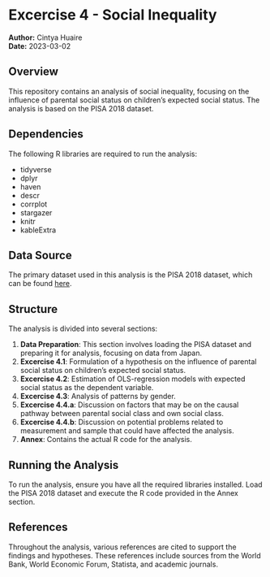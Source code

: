 # Excercise 4 - Social Inequality

**Author:** Cintya Huaire  
**Date:** 2023-03-02

## Overview

This repository contains an analysis of social inequality, focusing on the influence of parental social status on children’s expected social status. The analysis is based on the PISA 2018 dataset.

## Dependencies

The following R libraries are required to run the analysis:

- tidyverse
- dplyr
- haven
- descr
- corrplot
- stargazer
- knitr
- kableExtra

## Data Source

The primary dataset used in this analysis is the PISA 2018 dataset, which can be found [here](https://www.oecd.org/pisa/data/).

## Structure

The analysis is divided into several sections:

1. **Data Preparation**: This section involves loading the PISA dataset and preparing it for analysis, focusing on data from Japan.
2. **Excercise 4.1**: Formulation of a hypothesis on the influence of parental social status on children’s expected social status.
3. **Excercise 4.2**: Estimation of OLS-regression models with expected social status as the dependent variable.
4. **Excercise 4.3**: Analysis of patterns by gender.
5. **Excercise 4.4.a**: Discussion on factors that may be on the causal pathway between parental social class and own social class.
6. **Excercise 4.4.b**: Discussion on potential problems related to measurement and sample that could have affected the analysis.
7. **Annex**: Contains the actual R code for the analysis.

## Running the Analysis

To run the analysis, ensure you have all the required libraries installed. Load the PISA 2018 dataset and execute the R code provided in the Annex section.

## References

Throughout the analysis, various references are cited to support the findings and hypotheses. These references include sources from the World Bank, World Economic Forum, Statista, and academic journals.
